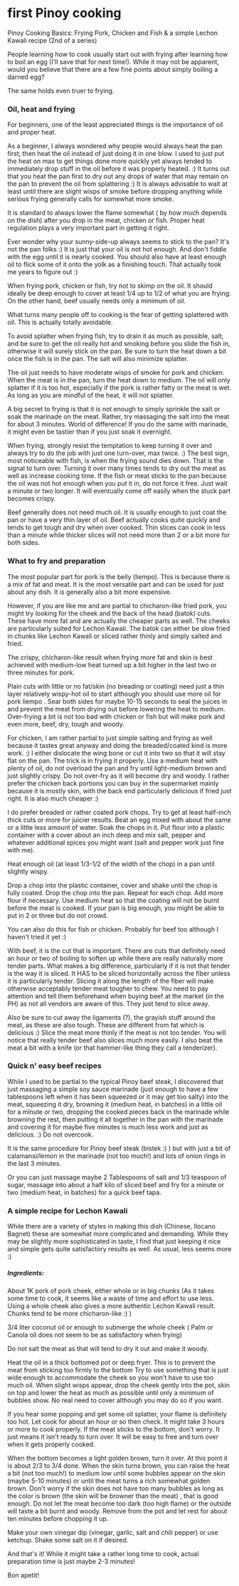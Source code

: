 # first Pinoy cooking
Pinoy Cooking Basics: Frying Pork, Chicken and Fish &  a simple Lechon Kawali recipe (2nd of a series)

People learning how to cook usually start out with frying after learning how to boil an egg (I'll save that for next time!). While it may not be apparent, would you believe that there are a few fine points about simply boiling a darned egg?

The same holds even truer to frying. 

### Oil, heat and frying
For beginners, one of the least appreciated things is the importance of oil and proper heat. 

As a beginner, I always wondered why people would always heat the pan first, then heat the oil instead of just doing it in one blow. I used to just put the heat on max to get things done more quickly yet always tended to immediately drop stuff in the oil before it was properly heated. :)  It turns out that you heat the pan first to dry out any drops of water that may remain on the pan to prevent the oil from splattering :) It is always advisable to wait at least until there are slight wisps of smoke before dropping anything while serious frying generally calls for somewhat more smoke. 

It is standard to always lower the flame somewhat ( by how much depends on the dish) after you drop in the meat, chicken or fish. Proper heat regulation plays a very important part in getting it right.

Ever wonder why your sunny-side-up always seems to stick to the pan? It's not the pan folks :) It is just that your oil is not hot enough. And don't fiddle with the egg until it is nearly cooked. You should also have at least enough oil to flick some of it onto the yolk as a finishing touch. That actually took me years to figure out :)

When frying pork, chicken or fish, try not to skimp on the oil. It should ideally be deep enough to cover at least 1/4 up to 1/2 of what you are frying. On the other hand, beef usually needs only a minimum of oil. 

What turns many people off to cooking is the fear of getting splattered with oil. This is actually totally avoidable.

To avoid splatter when frying fish, try to drain it as much as possible, salt, and be sure to get the oil really hot and smoking before you slide the fish in, otherwise it will surely stick on the pan. Be sure to turn the heat down a bit once the fish is in the pan. The salt will also minimize splatter.

The oil just needs to have moderate wisps of smoke for pork and chicken.  When the meat is in the pan, turn the heat down to medium. The oil will only splatter if it is too hot, especially if the pork is rather fatty or the meat is wet.  As long as you are mindful of the heat, it will not splatter. 

 A big secret to frying is that it is not enough to simply sprinkle the salt or soak the marinade on the meat. Rather, try massaging the salt into the meat for about 3 minutes. World of difference! If you do the same with marinade, it might even be tastier than if you just soak it overnight.

When frying, strongly resist the temptation to keep turning it over and always try to do the job with just one turn-over, max twice. :)  The best sign, most noticeable with fish, is when the frying sound dies down. That is the signal to turn over. Turning it over many times tends to dry out the meat as well as increase cooking time. If the fish or meat sticks to the pan because the oil was not hot enough when you put it in, do not force it free. Just wait a minute or two longer. It will eventually come off easily when the stuck part becomes crispy. 

Beef generally does not need much oil. It is usually enough to just coat the pan or have a very thin layer of oil. Beef actually cooks quite quickly and tends to get tough and dry when over cooked. Thin slices can cook in less than a minute while thicker slices will not need more than 2 or a bit more for both sides. 

### What to fry and preparation
The most popular part for pork is the belly (liempo). This is because there is a mix of fat and meat. It is the most versatile part and can be used for just about any dish. It is generally also a bit more expensive.

However, if you are like me and are partial to chicharon-like fried pork, you might try looking for the cheek and the back of the head (batok) cuts. These have more fat and are actually the cheaper parts as well. The cheeks are particularly suited for Lechon Kawali. The batok can either be slow fried in chunks like Lechon Kawali or sliced rather thinly and simply salted and fried.

The crispy, chicharon-like result when frying more fat and skin is best achieved with medium-low heat turned up a bit higher in the last two or three minutes for pork.

 Plain cuts with little or no fat/skin (no breading or coating) need just a thin layer relatively wispy-hot oil to start although you should use more oil for pork liempo . Sear both sides for maybe 10-15 seconds to seal the juices in and prevent the meat from drying out before lowering the heat to medium. Over-frying a bit is not too bad with chicken or fish but will make pork and even more, beef, dry, tough and woody. 

For chicken, I am rather partial to just simple salting and frying as well because it tastes great anyway and doing the breaded/coated kind is more work. :)  I either dislocate the wing bone or cut it into two so that it will stay flat on the pan. The trick is in frying it  properly. Use a medium heat with plenty of oil, do not overload the pan and fry until light-medium brown and just slightly crispy. Do not over-fry as it will become dry and woody. I rather prefer the chicken back portions you can buy in the supermarket mainly because it is mostly skin, with the back end particularly delicious if fried just right.  It is also much cheaper :) 

I do prefer breaded or rather coated pork chops. Try to get at least half-inch thick cuts or more for juicier results. Beat an egg mixed with about the same or a little less amount of water. Soak the chops in it. Put flour into a plastic container with a cover about an inch deep and mix salt, pepper and whatever additional spices you might want (salt and pepper work just fine with me). 

Heat enough oil  (at least 1/3-1/2 of the width of the chop)  in a pan until slightly wispy. 

Drop a chop into the plastic container, cover and shake until the chop is fully coated. Drop the chop into the pan. Repeat for each chop. Add more flour if necessary. Use medium heat so that the coating will not be burnt before the meat is cooked. If your pan is big enough, you might be able to put in 2 or three but do not crowd. 

You can also do this for fish or chicken. Probably for beef too although I haven't tried it yet :) 

With beef, it is the cut that is important. There are cuts that definitely need an hour or two of boiling to soften up while there are really naturally more tender parts. What makes a big difference, particularly if it is not that tender is the way it is sliced. It HAS to be sliced horizontally across the fiber unless it is particularly tender. Slicing it along the length of the fiber will make otherwise acceptably tender meat tougher to chew.  You need to pay attention and tell them beforehand when buying beef at the market (in the PH) as not all vendors are aware of this. They just tend to slice away. 

Also be sure to cut away the ligaments (?), the grayish stuff around the meat, as these are also tough. These are different from fat which is delicious :) Slice the meat more thinly if the meat is not too tender. You will notice that really tender beef also slices much more easily. I also beat the meat a bit with a knife (or that hammer-like thing they call a tenderizer). 

### Quick n' easy beef recipes
While I used to be partial to the typical Pinoy beef steak, I discovered that just massaging a simple soy sauce marinade (just enough to have a few tablespoons left when it has been squeezed or it may get too salty) into the meat, squeezing it dry, browning it (medium heat, in batches) in a little oil for a minute or two, dropping the cooked pieces back in the marinade while browning the rest, then putting it all together in the pan with the marinade  and covering it for maybe five minutes is much less work and just as delicious. :) Do not overcook.  

It is the same procedure for Pinoy beef steak (bistek :) )  but with just a bit of calamansi/lemon in the marinade (not too much!) and lots of onion rings in the last 3 minutes. 

Or you can just massage maybe 2 Tablespoons of salt and 1/3 teaspoon of sugar, massage into about a half kilo of sliced beef and fry for a minute or two (medium heat, in batches) for a quick beef tapa.

### A simple recipe for Lechon Kawali
While there are a variety of styles in making this dish (Chinese, Ilocano Bagnet) these are somewhat more complicated and demanding. While they may be slightly more sophisticated in taste, I find that just keeping it nice and simple gets quite satisfactory results as well.  As usual, less seems more :)

##### Ingredients:

About 1K pork of pork cheek, either whole or in big chunks
(As it takes some time to cook, it seems like a waste of time and effort to use less. Using a whole cheek also gives a more authentic Lechon Kawali result. Chunks tend to be more chicharon-like :) )

3/4 liter coconut oil or enough to submerge the whole cheek
( Palm or Canola oil does not seem to be as satisfactory when frying)

Do not salt the meat as that will tend to dry it out and make it woody.

Heat the oil in a thick bottomed pot or deep fryer. This is to prevent the meat from sticking too firmly to the bottom Try to use something that is just wide enough to accommodate the cheek so you won't have to use too much oil. When slight wisps appear, drop the cheek gently into the pot, skin on top  and lower the heat as much as possible until only a minimum of bubbles show. No real need to cover although you may do so if you  want. 

If you hear some popping and get some oil splatter, your flame is definitely too hot. Let cook for about an hour or so then check. It might take 3 hours or more to cook properly.  If the meat sticks to the bottom, don't worry. It just means it isn't ready to turn over. It will be easy to free and turn over when it gets properly cooked.

When the bottom becomes a light golden brown, turn it over. At this point it is about 2/3 to 3/4 done. When the skin turns brown, you can raise the heat a bit (not too much!) to medium low until some bubbles appear on the skin (maybe 5-10 minutes) or until the meat turns a rich somewhat golden brown. Don't worry if the skin does not have too many bubbles as long as the color is brown (the skin will be browner than the meat) , that is good enough. Do not let the meat become too dark (too high flame) or the outside will taste a bit burnt and woody. Remove from the pot and let rest for about ten minutes before chopping it up.

Make your own vinegar dip (vinegar, garlic, salt and chili pepper) or use ketchup. Shake some salt on it if desired. 

And that's it! While it might take a rather long time to cook, actual preparation time is just maybe 2-3 minutes!

Bon apetit!  
